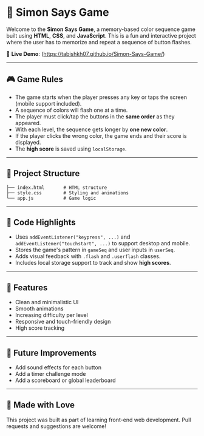 # 🧠 Simon Says Game

Welcome to the **Simon Says Game**, a memory-based color sequence game built using **HTML**, **CSS**, and **JavaScript**. This is a fun and interactive project where the user has to memorize and repeat a sequence of button flashes.

🔗 **Live Demo**: (https://tabishkh07.github.io/Simon-Says-Game/)

---

## 🎮 Game Rules

- The game starts when the player presses any key or taps the screen (mobile support included).
- A sequence of colors will flash one at a time.
- The player must click/tap the buttons in the **same order** as they appeared.
- With each level, the sequence gets longer by **one new color**.
- If the player clicks the wrong color, the game ends and their score is displayed.
- The **high score** is saved using `localStorage`.

---

## 📁 Project Structure

```
├── index.html       # HTML structure
├── style.css        # Styling and animations
└── app.js           # Game logic
```

---

## 📜 Code Highlights

- Uses `addEventListener("keypress", ...)` and `addEventListener("touchstart", ...)` to support desktop and mobile.
- Stores the game's pattern in `gameSeq` and user inputs in `userSeq`.
- Adds visual feedback with `.flash` and `.userflash` classes.
- Includes local storage support to track and show **high scores**.

---

## 🌟 Features

- Clean and minimalistic UI
- Smooth animations
- Increasing difficulty per level
- Responsive and touch-friendly design
- High score tracking

---

## 🧠 Future Improvements

- Add sound effects for each button
- Add a timer challenge mode
- Add a scoreboard or global leaderboard

---

## 🙌 Made with Love

This project was built as part of learning front-end web development. Pull requests and suggestions are welcome!

